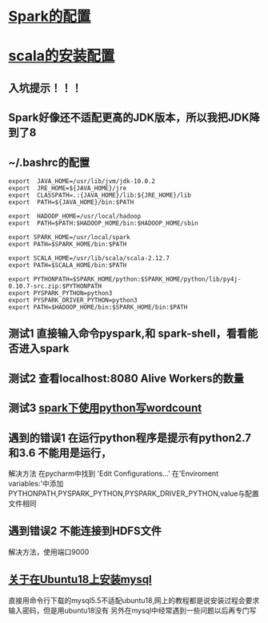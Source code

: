 # [Spark的配置](http://dblab.xmu.edu.cn/blog/1689-2/)
# [scala的安装配置](http://www.runoob.com/scala/scala-install.html)
## 入坑提示！！！
## Spark好像还不适配更高的JDK版本，所以我把JDK降到了8
## ~/.bashrc的配置
```
export  JAVA_HOME=/usr/lib/jvm/jdk-10.0.2
export  JRE_HOME=${JAVA_HOME}/jre
export  CLASSPATH=.:{JAVA_HOME}/lib:${JRE_HOME}/lib
export  PATH=${JAVA_HOME}/bin:$PATH

export  HADOOP_HOME=/usr/local/hadoop
export  PATH=$PATH:$HADOOP_HOME/bin:$HADOOP_HOME/sbin

export SPARK_HOME=/usr/local/spark
export PATH=$SPARK_HOME/bin:$PATH

export SCALA_HOME=/usr/lib/scala/scala-2.12.7
export PATH=$SCALA_HOME/bin:$PATH

export PYTHONPATH=$SPARK_HOME/python:$SPARK_HOME/python/lib/py4j-0.10.7-src.zip:$PYTHONPATH
export PYSPARK_PYTHON=python3
export PYSPARK_DRIVER_PYTHON=python3
export PATH=$HADOOP_HOME/bin:$SPARK_HOME/bin:$PATH
```


## 测试1 直接输入命令pyspark,和 spark-shell，看看能否进入spark
## 测试2 查看localhost:8080 Alive Workers的数量
## 测试3 [spark下使用python写wordcount](https://blog.csdn.net/levy_cui/article/details/53216424)


## 遇到的错误1 在运行python程序是提示有python2.7 和3.6 不能用是运行，
解决方法 在pycharm中找到 'Edit Configurations...' 
在'Enviroment variables:'中添加PYTHONPATH,PYSPARK_PYTHON,PYSPARK_DRIVER_PYTHON,value与配置文件相同

## 遇到错误2 不能连接到HDFS文件
解决方法，使用端口9000

## [关于在Ubuntu18上安装mysql](https://blog.csdn.net/Iversonx/article/details/80341596)
直接用命令行下载的mysql5.5不适配ubuntu18,网上的教程都是说安装过程会要求输入密码，但是用ubuntu18没有
另外在mysql中经常遇到一些问题以后再专门写

